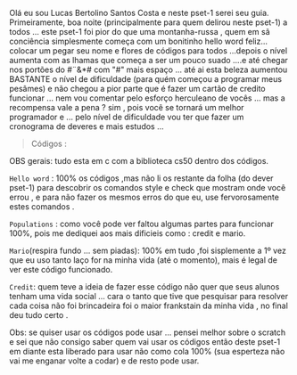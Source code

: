 Olá eu sou Lucas Bertolino Santos Costa e neste pset-1 serei seu guia. Primeiramente, boa noite (principalmente para quem delirou neste pset-1) a todos ...
este pset-1 foi pior do que uma montanha-russa , quem em sã conciência simplesmente começa com um bonitinho hello word feliz... colocar um pegar seu nome e flores 
de códigos para todos ...depois o nível aumenta com as lhamas que começa a ser um pouco suado ....e até chegar nos portões do #$%$¨&*# com "#" mais espaço ... até ai 
esta beleza aumentou BASTANTE o nível de dificuldade (para quém começou a programar meus pesâmes) e não chegou a pior parte que é fazer um cartão de credito funcionar ...
nem vou comentar pelo esforço herculeano de vocês ... mas a recompensa vale a pena ? sim , pois você se tornará um melhor programador e ... pelo nível de dificuldade 
vou ter que fazer um cronograma de deveres e mais estudos ...


>Códigos : 

OBS gerais: tudo esta em c com a biblioteca cs50 dentro dos códigos.
 
``Hello word`` : 100% os códigos ,mas não li os restante da folha (do dever pset-1) para descobrir os comandos style e check que mostram onde você errou , e para não fazer
os mesmos erros do que eu, use fervorosamente estes comandos .

``Populations`` : como você pode ver faltou algumas partes para funcionar 100%, pois me dediquei aos mais dificieis como : credit e mario.

``Mario``(respira fundo ... sem piadas): 100% em tudo ,foi sisplemente a 1º vez que eu uso tanto laço for na minha vida (até o momento), mais é legal de ver este código
funcionado.

``Credit``: quem teve a ideia de fazer esse código não quer que seus alunos tenham uma vida social ... cara o tanto que tive que pesquisar para resolver cada coisa não
foi brincadeira foi o maior frankstain da minha vida , no final deu tudo certo .

Obs: se quiser usar os códigos pode usar ... pensei melhor sobre o scratch e sei que não consigo saber quem vai usar os códigos então deste pset-1 em diante esta 
liberado para usar não como cola 100% (sua esperteza não vai me enganar volte a codar) e de resto pode usar.
